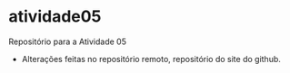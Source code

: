 # atividade05
Repositório para a Atividade 05
- Alterações feitas no repositório remoto, repositório do site do github.

